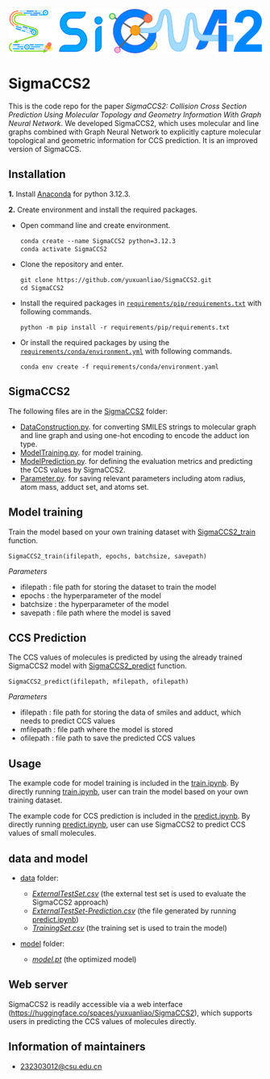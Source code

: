 <img src="logo.png" width:100px>

# SigmaCCS2

This is the code repo for the paper *SigmaCCS2: Collision Cross Section Prediction Using Molecular Topology and Geometry Information With Graph Neural Network*. We developed SigmaCCS2, which uses molecular and line graphs combined with Graph Neural Network to explicitly capture molecular topological and geometric information for CCS prediction. It is an improved version of SigmaCCS.

## Installation
**1.** Install [Anaconda](https://www.anaconda.com) for python 3.12.3.

**2.** Create environment and install the required packages.

- Open command line and create environment.
	```shell
  conda create --name SigmaCCS2 python=3.12.3
  conda activate SigmaCCS2
	```
- Clone the repository and enter.
	```shell
  git clone https://github.com/yuxuanliao/SigmaCCS2.git
  cd SigmaCCS2
	```
- Install the required packages in [`requirements/pip/requirements.txt`](requirements/pip/requirements.txt) with following commands.
  ```shell
  python -m pip install -r requirements/pip/requirements.txt
	```
- Or install the required packages by using the [`requirements/conda/environment.yml`](requirements/conda/environment.yaml) with following commands.
  ```shell
  conda env create -f requirements/conda/environment.yaml
	```

## SigmaCCS2
The following files are in the [SigmaCCS2](SigmaCCS2) folder:
- [DataConstruction.py](SigmaCCS2/DataConstruction.py). for converting SMILES strings to molecular graph and line graph and using one-hot encoding to encode the adduct ion type.
- [ModelTraining.py](SigmaCCS2/ModelTraining.py). for model training.
- [ModelPrediction.py](SigmaCCS2/ModelPrediction.py). for defining the evaluation metrics and predicting the CCS values by SigmaCCS2.
- [Parameter.py](SigmaCCS2/Parameter.py). for saving relevant parameters including atom radius, atom mass, adduct set, and atoms set.

## Model training
Train the model based on your own training dataset with [SigmaCCS2_train](https://github.com/yuxuanliao/SigmaCCS2/blob/main/SigmaCCS2/ModelTraining.py#L65) function.
    
    SigmaCCS2_train(ifilepath, epochs, batchsize, savepath)

*Parameters*
- ifilepath : file path for storing the dataset to train the model
- epochs : the hyperparameter of the model
- batchsize : the hyperparameter of the model
- savepath : file path where the model is saved

## CCS Prediction
The CCS values of molecules is predicted by using the already trained SigmaCCS2 model with [SigmaCCS2_predict](https://github.com/yuxuanliao/SigmaCCS2/blob/main/SigmaCCS2/SigmaCCS2_predict.py#L37) function.

    SigmaCCS2_predict(ifilepath, mfilepath, ofilepath)

*Parameters*
- ifilepath : file path for storing the data of smiles and adduct, which needs to predict CCS values
- mfilepath : file path where the model is stored
- ofilepath : file path to save the predicted CCS values

## Usage
The example code for model training is included in the [train.ipynb](train.ipynb). By directly running [train.ipynb](SigmaCCS2/train.ipynb), user can train the model based on your own training dataset.

The example code for CCS prediction is included in the [predict.ipynb](predict.ipynb). By directly running [predict.ipynb](SigmaCCS2/predict.ipynb), user can use SigmaCCS2 to predict CCS values of small molecules.

## data and model
- [data](data) folder:
    - *[ExternalTestSet.csv](data/ExternalTestSet.csv)* (the external test set is used to evaluate the SigmaCCS2 approach)
    - *[ExternalTestSet-Prediction.csv](data/ExternalTestSet-Prediction.csv)* (the file generated by running [predict.ipynb](predict.ipynb))
    - *[TrainingSet.csv](data/TrainingSet.csv)* (the training set is used to train the model)

- [model](model) folder:
    - *[model.pt](model/model.pt)* (the optimized model)

## Web server
SigmaCCS2 is readily accessible via a web interface (https://huggingface.co/spaces/yuxuanliao/SigmaCCS2), which supports users in predicting the CCS values of molecules directly.

## Information of maintainers
- 232303012@csu.edu.cn
